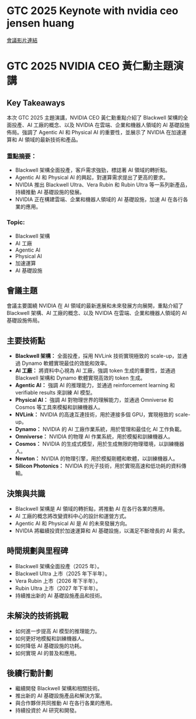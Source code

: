 # GTC 2025 Keynote with nvidia ceo jensen huang
[會議影片連結](https://register.nvidia.com/flow/nvidia/gtcs25/vap/page/vsessioncatalog/session/1727280358874001CZff)
# GTC 2025 NVIDIA CEO 黃仁勳主題演講

## Key Takeaways
本次 GTC 2025 主題演講，NVIDIA CEO 黃仁勳重點介紹了 Blackwell 架構的全面投產、AI 工廠的概念、以及 NVIDIA 在雲端、企業和機器人領域的 AI 基礎設施佈局。強調了 Agentic AI 和 Physical AI 的重要性，並展示了 NVIDIA 在加速運算和 AI 領域的最新技術和產品。
### 重點摘要：
*   Blackwell 架構全面投產，客戶需求強勁，標誌著 AI 領域的轉折點。
*   Agentic AI 和 Physical AI 的興起，對運算需求提出了更高的要求。
*   NVIDIA 推出 Blackwell Ultra、Vera Rubin 和 Rubin Ultra 等一系列新產品，持續推動 AI 基礎設施的發展。
*   NVIDIA 正在構建雲端、企業和機器人領域的 AI 基礎設施，加速 AI 在各行各業的應用。
### Topic:
*   Blackwell 架構
*   AI 工廠
*   Agentic AI
*   Physical AI
*   加速運算
*   AI 基礎設施

## 會議主題
會議主要圍繞 NVIDIA 在 AI 領域的最新進展和未來發展方向展開，重點介紹了 Blackwell 架構、AI 工廠的概念、以及 NVIDIA 在雲端、企業和機器人領域的 AI 基礎設施佈局。

## 主要技術點
*   **Blackwell 架構：** 全面投產，採用 NVLink 技術實現極致的 scale-up，並通過 Dynamo 軟體實現最佳的效能和效率。
*   **AI 工廠：** 將資料中心視為 AI 工廠，強調 token 生成的重要性，並通過 Blackwell 架構和 Dynamo 軟體實現高效的 token 生成。
*   **Agentic AI：** 強調 AI 的推理能力，並通過 reinforcement learning 和 verifiable results 來訓練 AI 模型。
*   **Physical AI：** 強調 AI 對物理世界的理解能力，並通過 Omniverse 和 Cosmos 等工具來模擬和訓練機器人。
*   **NVLink：** NVIDIA 的高速互連技術，用於連接多個 GPU，實現極致的 scale-up。
*   **Dynamo：** NVIDIA 的 AI 工廠作業系統，用於管理和最佳化 AI 工作負載。
*   **Omniverse：** NVIDIA 的物理 AI 作業系統，用於模擬和訓練機器人。
*   **Cosmos：** NVIDIA 的生成式模型，用於生成無限的物理環境，以訓練機器人。
*   **Newton：** NVIDIA 的物理引擎，用於模擬剛體和軟體，以訓練機器人。
*   **Silicon Photonics：** NVIDIA 的光子技術，用於實現高速和低功耗的資料傳輸。

## 決策與共識
*   Blackwell 架構是 AI 領域的轉折點，將推動 AI 在各行各業的應用。
*   AI 工廠的概念將改變資料中心的設計和運營方式。
*   Agentic AI 和 Physical AI 是 AI 的未來發展方向。
*   NVIDIA 將繼續投資於加速運算和 AI 基礎設施，以滿足不斷增長的 AI 需求。

## 時間規劃與里程碑
*   Blackwell 架構全面投產（2025 年）。
*   Blackwell Ultra 上市（2025 年下半年）。
*   Vera Rubin 上市（2026 年下半年）。
*   Rubin Ultra 上市（2027 年下半年）。
*   持續推出新的 AI 基礎設施產品和技術。

## 未解決的技術挑戰
*   如何進一步提高 AI 模型的推理能力。
*   如何更好地模擬和訓練機器人。
*   如何降低 AI 基礎設施的功耗。
*   如何實現 AI 的普及和應用。

## 後續行動計劃
*   繼續開發 Blackwell 架構和相關技術。
*   推出新的 AI 基礎設施產品和解決方案。
*   與合作夥伴共同推動 AI 在各行各業的應用。
*   持續投資於 AI 研究和開發。

